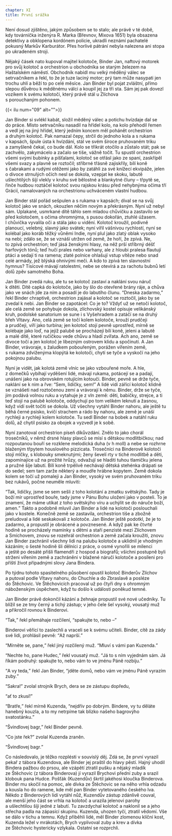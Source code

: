 ```yaml
---
chapter: XI
title: První srážka
---
```


Není dosud zjištěno, jakým způsobem se to stalo; ale právě v&nbsp;té době, kdy&nbsp;továrnička inženýra R.&nbsp;Marka (Břevnov, Mixova 1651) byla obsazena detektivy a&nbsp;obklopena kordónem policie, ukradli neznámí pachatelé pokusný Markův Karburátor.
Přes horlivé pátrání nebyla nalezena ani stopa po&nbsp;ukradeném&nbsp;stroji.

Nějaký čásek nato kupoval majitel kolotoče, Binder Jan, naftový motorek pro svůj kolotoč a&nbsp;orchestrion u&nbsp;obchodníka se starým železem na
Haštalském náměstí.
Obchodník nabídl mu velký měděný válec se setrvačníkem a&nbsp;řekl, to&nbsp;že&nbsp;je tuze laciný motor; prý tam může nasypati jen trochu uhlí a&nbsp;běží to po&nbsp;celé měsíce.
Jan Binder byl pojat zvláštní, přímo slepou důvěrou k&nbsp;měděnému válci a&nbsp;koupil jej za&nbsp;tři sta.
Sám jej pak dovezl vozíkem k&nbsp;svému kolotoči, který právě stál u&nbsp;Zlíchova s&nbsp;porouchaným&nbsp;pohonem.

{{< ilu num="09" alt="">}}

Jan Binder si svlékl kabát, složil měděný válec a&nbsp;potichu hvízdaje dal se do&nbsp;práce.
Místo setrvačníku nasadil na&nbsp;hřídel kolo, na&nbsp;kolo přehodil řemen a&nbsp;vedl jej na&nbsp;jiný hřídel, který jedním koncem měl pohánět orchestrion a&nbsp;druhým kolotoč.
Pak namazal čepy, strčil do&nbsp;jednoho kola a&nbsp;s&nbsp;rukama v&nbsp;kapsách, špule ústa k&nbsp;hvízdání, stál ve&nbsp;svém široce pruhovaném triku a&nbsp;zamyšleně čekal, co&nbsp;bude dál.
Kolo se třikrát otočilo a&nbsp;zůstalo stát; pak se zachvělo, zakymácelo a&nbsp;začalo se tiše, vážně točit.
Tu spustil orchestrion všemi svými bubínky a&nbsp;píšťalami, kolotoč se otřásl jako ze&nbsp;spaní, zaskřípěl všemi svazy a&nbsp;plavně se roztočil; stříbrné třásně zajiskřily, bílí koně s&nbsp;čabrakami a&nbsp;rudými otěžemi jako by zatáhli za&nbsp;své knížecí ekvipáže, jelen o&nbsp;divoce strnulých očích nesl se dokola, vzepjat ke&nbsp;skoku, labutě ušlechtilých šíjí vlekly v&nbsp;kruhu své bělostné a&nbsp;blankytné čluny – třpytě se, řinče hudbou roztáčel kolotoč svou rajskou krásu před nehybnýma očima tří Grácií, namalovaných na&nbsp;orchestrionu uchváceném vlastní&nbsp;hudbou.

Jan Binder stál pořád sešpulen a&nbsp;s&nbsp;rukama v&nbsp;kapsách; díval se na&nbsp;svůj kolotoč jako ve&nbsp;snách, okouzlen něčím novým a&nbsp;překrásným.
Nyní už&nbsp;nebyl sám.
Uplakané, usmrkané dítě táhlo sem mladou chůvičku a&nbsp;zastavilo se před kolotočem, s&nbsp;očima ohromnýma, s&nbsp;pusou dokořán, ztuhlé úžasem.
I&nbsp;chůvička vyvalila oči a&nbsp;stála jako u&nbsp;vidění.
Kolotoč kroužil, podivně planoucí, velebný, slavný jako svátek; nyní vířil vášnivou rychlostí, nyní se kolébal jako koráb těžký vůněmi Indie, nyní plul jako zlatý oblak vysoko na&nbsp;nebi; zdálo se, že&nbsp;se vznáší utržen od&nbsp;země, že&nbsp;hoří, že&nbsp;zpívá.
Ne, to&nbsp;zpívá orchestrion; teď jásá ženskými hlasy, na&nbsp;něž prší stříbrný déšť harfových tónů; teď hučí prales nebo varhany, ale&nbsp;z&nbsp;hloubi pralesa flautují ptáci a&nbsp;sedají ti na&nbsp;ramena; zlaté polnice ohlašují vstup vítěze nebo snad celé armády, jež&nbsp;blýská ohnivými meči.
A&nbsp;kdo to zpívá ten slavnostní hymnus?
Tisícové mávají ratolestmi, nebe se otevírá a&nbsp;za&nbsp;rachotu bubnů letí dolů zpěv samotného&nbsp;Boha.

Jan Binder zvedá ruku, ale&nbsp;tu se kolotoč zastaví a&nbsp;naklání svou náruč k&nbsp;dítěti.
Dítě capká do&nbsp;kolotoče, jako by šlo do&nbsp;otevřené brány ráje, a&nbsp;chůva jako ve&nbsp;snách jde za&nbsp;ním a&nbsp;posadí je do&nbsp;labutího člunu.
<q>Dneska zadarmo,</q> řekl Binder chraptivě, orchestrion zajásal a&nbsp;kolotoč se roztočil, jako by se zvedal k&nbsp;nebi.
Jan Binder se zapotácel: Co je to?
Vždyť už&nbsp;se netočí kolotoč, ale&nbsp;celá země se pohybuje dokola, zlíchovský kostel opisuje velikánský kruh, podolské sanatorium se sune i&nbsp;s&nbsp;Vyšehradem a&nbsp;zatáčí se na&nbsp;druhý břeh Vltavy.
Ano, celá země se točí kolem kolotoče, krouží prudčeji a&nbsp;prudčeji, víří jako turbína; jen kolotoč stojí pevně uprostřed, mírně se kolébaje jako loď, na&nbsp;jejíž palubě se procházejí bílí koně, jeleni a&nbsp;labutě a&nbsp;malé dítě, které ručičkou vede chůvu a&nbsp;hladí zvířata.
Ach ano, země se divoce točí a&nbsp;jen kolotoč je líbezným ostrovem klidu a&nbsp;spočinutí.
A&nbsp;Jan Binder, vrávoraje, s&nbsp;žaludkem pobouřeným, porážen vířením země, s&nbsp;rukama zdviženýma klopýtá ke&nbsp;kolotoči, chytí se tyče a&nbsp;vyskočí na&nbsp;jeho pokojnou&nbsp;palubu.

Nyní je vidět, jak&nbsp;kolotá země vlníc se jako vzbouřené moře.
A&nbsp;hle, z&nbsp;domečků vybíhají vyděšení lidé, mávají rukama, potácejí se a&nbsp;padají, unášeni jako na&nbsp;obrovském rotujícím kotouči.
Binder, pevně se drže tyče, naklání se k&nbsp;nim a&nbsp;řve:
<q>Sem, lidičky, sem!</q>
A&nbsp;lidé vidí zářící kolotoč klidně se vznášeti nad roztočenou zemí a&nbsp;vrávorají k&nbsp;němu.
Binder, drže se tyče, jim&nbsp;podává volnou ruku a&nbsp;vytahuje je z&nbsp;vln země: děti, babičky, strejce, a&nbsp;ti teď stojí na&nbsp;palubě kolotoče, oddychují po&nbsp;tom velikém leknutí a&nbsp;žasnou, když vidí svět točiti se dokola.
Už&nbsp;všechny vytáhl Binder nahoru, ale&nbsp;ještě tu běhá černé psisko, kvičí strachem a&nbsp;rádo by nahoru, ale&nbsp;země je unáší rychleji a&nbsp;rychleji kolem kolotoče.
Tu sedl Binder na&nbsp;bobek a&nbsp;natáhl ruku dolů, až&nbsp;chytil psisko za&nbsp;obojek a&nbsp;vyzvedl je k&nbsp;sobě.

Nyní zanotoval orchestrion píseň díkůvzdání.
Znělo to jako chorál trosečníků, v&nbsp;němž drsné hlasy plavců se mísí s&nbsp;dětskou modlitbičkou; nad rozpoutanou bouří se rozklene melodická duha (v&nbsp;h moll) a&nbsp;nebe se rozhrne blaženým třpytem houslového pizzicata.
Trosečníci na&nbsp;Binderově kolotoči stojí mlčky, s&nbsp;klobouky smeknutými; ženy ševelí rty v&nbsp;tiché modlitbě a&nbsp;děti, zapomínajíce už&nbsp;na&nbsp;prožité hrůzy, odvažují se hladiti tuhou tlamičku jelena a&nbsp;pružné šíje labutí.
Bílí koně trpělivě nechávají dětská stehénka drápati se do&nbsp;sedel; sem tam zarže některý a&nbsp;moudře hrábne kopytem.
Země dokola kolem se točí už&nbsp;pomaleji a&nbsp;Jan Binder, vysoký ve&nbsp;svém pruhovaném triku bez rukávů, počne neuměle&nbsp;mluviti:

<q>Tak, lidičky, jsme se sem sešli z&nbsp;toho kolotání a&nbsp;zmatku světskýho.
Tady je boží mír uprostřed bouře, tady jsme v&nbsp;Pánu Bohu uloženi jako v&nbsp;posteli.
To je znamení, že&nbsp;máme utíkat z&nbsp;toho světskýho víru a&nbsp;uchýlit se do&nbsp;náruče boží, amen.</q>
Takto a&nbsp;podobně mluvil Jan Binder a&nbsp;lidé na&nbsp;kolotoči poslouchali jako v&nbsp;kostele.
Konečně země se zastavila, orchestrion tiše a&nbsp;zbožně preludoval a&nbsp;lidé seskakovali z&nbsp;kolotoče.
Jan Binder ještě podotkl, že&nbsp;je to zadarmo, a&nbsp;propustil je obrácené a&nbsp;povznesené.
A&nbsp;když pak ke&nbsp;čtvrté hodině se procházely maminky s&nbsp;dětmi a&nbsp;staří penzisté mezi Zlíchovem a&nbsp;Smíchovem, znovu se rozehrál orchestrion a&nbsp;země začala kroužiti, znovu Jan Binder zachránil všechny lidi na&nbsp;palubu kolotoče a&nbsp;uklidnil je vhodným kázáním; o&nbsp;šesté hodině šli dělníci z&nbsp;práce, o&nbsp;osmé vynořili se milenci a&nbsp;ještě po&nbsp;desáté přišli flamendři z&nbsp;hospod a&nbsp;biografů; všichni postupně byli strženi vířením země a&nbsp;zachráněni v&nbsp;blažené náruči kolotoče a&nbsp;posíleni pro příští život případnými slovy Jana&nbsp;Bindera.

Po&nbsp;týdnu tohoto spasitelného působení opustil kolotoč
Binderův Zlíchov a&nbsp;putoval podle Vltavy nahoru, do&nbsp;Chuchle a&nbsp;do&nbsp;Zbraslavě a&nbsp;posléze do&nbsp;Štěchovic.
Ve&nbsp;Štěchovicích pracoval už&nbsp;po&nbsp;čtyři dny s&nbsp;ohromným náboženským úspěchem, když tu došlo k&nbsp;události poněkud&nbsp;temné.

Jan Binder právě dokončil kázání a&nbsp;žehnaje propustil své nové učedníky.
Tu blížil se ze&nbsp;tmy černý a&nbsp;tichý zástup; v&nbsp;jeho čele šel vysoký, vousatý muž a&nbsp;přikročil rovnou k&nbsp;Binderovi.

<q>Tak,</q> řekl přemáhaje rozčilení, <q>spakujte to, nebo –</q>

Binderovi věřící to zaslechli a&nbsp;vraceli se k&nbsp;svému učiteli.
Binder, cítě za&nbsp;zády své lidi, prohlásil pevně:
<q>Až&nbsp;naprší.</q>

<q>Mírněte se, pane,</q> řekl jiný rozčilený muž.
<q>Mluví s&nbsp;vámi pan Kuzenda.</q>

<q>Nechte ho, pane Hudec,</q> řekl vousatý muž.
<q>Já to s&nbsp;ním vyjednám sám.
Já říkám podruhý: spakujte to, nebo vám to ve&nbsp;jménu Páně rozbiju.</q>

<q>A&nbsp;vy teda,</q> řekl Jan Binder, <q>jděte domů, nebo vám ve&nbsp;jménu
Páně vyrazím zuby.</q>

<q>Sakra!</q>
zvolal strojník Brych, dera se ze&nbsp;zástupu&nbsp;dopředu,

<q>ať&nbsp;to zkusí!</q>

<q>Bratře,</q> řekl mírně Kuzenda, <q>nejdřív po&nbsp;dobrým.
Bindere, vy&nbsp;tu děláte hanebný kouzla, a&nbsp;to my netrpíme tak blízko našeho bagrovýho svatostánku.</q>

<q>Švindlovej bagr,</q> řekl Binder&nbsp;pevně.

<q>Co jste řek?</q>
zvolal Kuzenda&nbsp;zraněn.

<q>Švindlovej bagr.</q>

Co následovalo, je&nbsp;těžko rozplésti v&nbsp;souvislý děj.
Zdá se, že&nbsp;první vyrazil pekař z&nbsp;tábora Kuzendova, ale&nbsp;Binder jej praštil do&nbsp;hlavy pěstí.
Hajný uhodil Bindera pažbou do&nbsp;prsou, ale&nbsp;vzápětí ztratil pušku a&nbsp;nějaký mladík ze&nbsp;Štěchovic (z&nbsp;tábora Binderova) jí vyrazil Brychovi přední zuby a&nbsp;srazil klobouk pana Hudce.
Pošťák (Kuzendův) škrtil jakéhosi kloučka Binderova.
Binder mu skočil na&nbsp;pomoc, ale&nbsp;dívka ze&nbsp;Štěchovic se na&nbsp;něho vrhla odzadu a&nbsp;kousla ho do&nbsp;ramene, kde&nbsp;měl pan Binder vytetovaného českého lva.
Někdo z&nbsp;Binderových lidí vytáhl nůž, Kuzendův zástup zdánlivě couval, ale&nbsp;menší jeho část se vrhla na&nbsp;kolotoč a&nbsp;urazila jelenovi parohy a&nbsp;ušlechtilou šíji jedné z&nbsp;labutí.
Tu zavzdychal kolotoč a&nbsp;naklonil se a&nbsp;jeho střecha padla na&nbsp;zápasící skupinu.
Kuzenda, uhozen tyčí, ztratil vědomí.
Vše se dálo v&nbsp;tichu a&nbsp;temnu.
Když přiběhli lidé, měl&nbsp;Binder zlomenou klíční kost, Kuzenda ležel v&nbsp;mrákotách, Brych vyplivoval zuby a&nbsp;krev a&nbsp;dívka ze&nbsp;Štěchovic hystericky vzlykala.
Ostatní se rozprchli.
